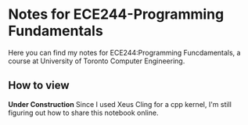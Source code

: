 # Notes for ECE244-Programming Fundamentals
Here you can find my notes for ECE244:Programming Funcdamentals, a course at University of Toronto Computer Engineering.

## How to view
**Under Construction**
Since I used Xeus Cling for a cpp kernel, I'm still figuring out how to share this notebook online.
